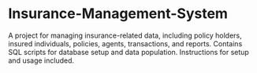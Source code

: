 # Insurance-Management-System
A project for managing insurance-related data, including policy holders, insured individuals, policies, agents, transactions, and reports. Contains SQL scripts for database setup and data population. Instructions for setup and usage included.
